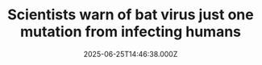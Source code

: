 ---
title: "Scientists warn of bat virus just one mutation from infecting humans"
date: 2025-06-25T14:46:38.000Z
category: Health
externalLink: "https://www.sciencedaily.com/releases/2025/06/250612081312.htm"
image: ""
excerpt: "Viruses closely related to the deadly MERS coronavirus are lurking in bats and one group, known as HKU5, may be just one mutation away from making the jump to humans. A new study reveals how these viruses bind to cell receptors and even shows signs of adapting to human-compatible versions of those receptors.…"
---